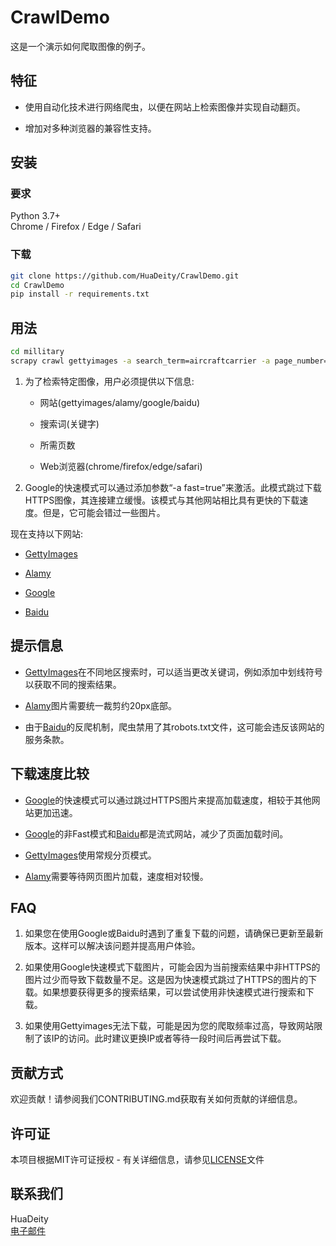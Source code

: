 # CrawlDemo  

这是一个演示如何爬取图像的例子。  

## 特征  

- 使用自动化技术进行网络爬虫，以便在网站上检索图像并实现自动翻页。

- 增加对多种浏览器的兼容性支持。

## 安装  

### 要求  

Python 3.7+  
Chrome / Firefox / Edge / Safari  

### 下载  

```bash
git clone https://github.com/HuaDeity/CrawlDemo.git
cd CrawlDemo
pip install -r requirements.txt
```  

## 用法  

```bash
cd millitary 
scrapy crawl gettyimages -a search_term=aircraftcarrier -a page_number=3 -a browser=chrome 
```  

1. 为了检索特定图像，用户必须提供以下信息:  

    - 网站(gettyimages/alamy/google/baidu)  

    - 搜索词(关键字)  

    - 所需页数  

    - Web浏览器(chrome/firefox/edge/safari)  

2. Google的快速模式可以通过添加参数“-a fast=true”来激活。此模式跳过下载HTTPS图像，其连接建立缓慢。该模式与其他网站相比具有更快的下载速度。但是，它可能会错过一些图片。  

现在支持以下网站:  

- [GettyImages](https://gettyimages.com/)

- [Alamy](https://alamy.com/)

- [Google](https://google.com/imghp)

- [Baidu](https://image.baidu.com/)  

## 提示信息  

- [GettyImages](https://gettyimages.com/)在不同地区搜索时，可以适当更改关键词，例如添加中划线符号以获取不同的搜索结果。

- [Alamy](https//alamy.com/)图片需要统一裁剪约20px底部。

- 由于[Baidu](https://image.baidu.com/)的反爬机制，爬虫禁用了其robots.txt文件，这可能会违反该网站的服务条款。

## 下载速度比较  

- [Google](https://google.com/imghp)的快速模式可以通过跳过HTTPS图片来提高加载速度，相较于其他网站更加迅速。  

- [Google](https://google.com/imghp)的非Fast模式和[Baidu](https://image.baidu.com/)都是流式网站，减少了页面加载时间。

- [GettyImages](https://gettyimages.com/)使用常规分页模式。

- [Alamy](https//alamy.com/)需要等待网页图片加载，速度相对较慢。

## FAQ

1. 如果您在使用Google或Baidu时遇到了重复下载的问题，请确保已更新至最新版本。这样可以解决该问题并提高用户体验。

2. 如果使用Google快速模式下载图片，可能会因为当前搜索结果中非HTTPS的图片过少而导致下载数量不足。这是因为快速模式跳过了HTTPS的图片的下载。如果想要获得更多的搜索结果，可以尝试使用非快速模式进行搜索和下载。

3. 如果使用Gettyimages无法下载，可能是因为您的爬取频率过高，导致网站限制了该IP的访问。此时建议更换IP或者等待一段时间后再尝试下载。

## 贡献方式  

欢迎贡献！请参阅我们CONTRIBUTING.md获取有关如何贡献的详细信息。  

## 许可证  

本项目根据MIT许可证授权 - 有关详细信息，请参见[LICENSE](https://github.com/HuaDeity/CrawlDemo/blob/main/LICENSE)文件  

## 联系我们  

HuaDeity  
[电子邮件](mailto:wangyizun@mail.nwpu.edu.cn)
